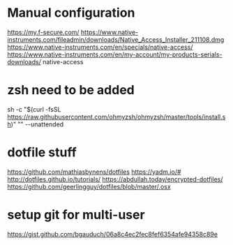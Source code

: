 # Manual configuration

https://my.f-secure.com/
https://www.native-instruments.com/fileadmin/downloads/Native_Access_Installer_211108.dmg
https://www.native-instruments.com/en/specials/native-access/
https://www.native-instruments.com/en/my-account/my-products-serials-downloads/
native-access

# zsh need to be added
sh -c "$(curl -fsSL https://raw.githubusercontent.com/ohmyzsh/ohmyzsh/master/tools/install.sh)" "" --unattended


# dotfile stuff
https://github.com/mathiasbynens/dotfiles
https://yadm.io/#
http://dotfiles.github.io/tutorials/
https://abdullah.today/encrypted-dotfiles/
https://github.com/geerlingguy/dotfiles/blob/master/.osx

# setup git for multi-user
https://gist.github.com/bgauduch/06a8c4ec2fec8fef6354afe94358c89e